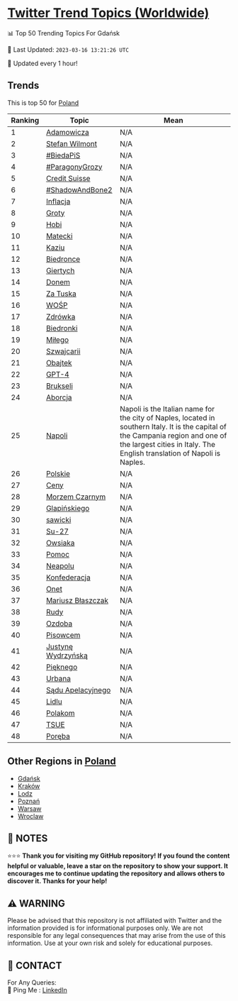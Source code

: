 [Twitter Trend Topics (Worldwide)](https://github.com/ErcinDedeoglu/Twitter-Trend-Topics)
==========


📊 Top 50 Trending Topics For Gdańsk

📆 Last Updated: `2023-03-16 13:21:26 UTC`

🔧 Updated every 1 hour!


## Trends

This is top 50 for [Poland](</Poland>)

| Ranking | Topic | Mean |
| ------- | ------------ | ------------ |
| 1 | [Adamowicza](http://twitter.com/search?q=Adamowicza) | N/A |
| 2 | [Stefan Wilmont](http://twitter.com/search?q=Stefan+Wilmont) | N/A |
| 3 | [#BiedaPiS](http://twitter.com/search?q=%23BiedaPiS) | N/A |
| 4 | [#ParagonyGrozy](http://twitter.com/search?q=%23ParagonyGrozy) | N/A |
| 5 | [Credit Suisse](http://twitter.com/search?q=Credit+Suisse) | N/A |
| 6 | [#ShadowAndBone2](http://twitter.com/search?q=%23ShadowAndBone2) | N/A |
| 7 | [Inflacja](http://twitter.com/search?q=Inflacja) | N/A |
| 8 | [Groty](http://twitter.com/search?q=Groty) | N/A |
| 9 | [Hobi](http://twitter.com/search?q=Hobi) | N/A |
| 10 | [Matecki](http://twitter.com/search?q=Matecki) | N/A |
| 11 | [Kaziu](http://twitter.com/search?q=Kaziu) | N/A |
| 12 | [Biedronce](http://twitter.com/search?q=Biedronce) | N/A |
| 13 | [Giertych](http://twitter.com/search?q=Giertych) | N/A |
| 14 | [Donem](http://twitter.com/search?q=Donem) | N/A |
| 15 | [Za Tuska](http://twitter.com/search?q=Za+Tuska) | N/A |
| 16 | [WOŚP](http://twitter.com/search?q=WO%c5%9aP) | N/A |
| 17 | [Zdrówka](http://twitter.com/search?q=Zdr%c3%b3wka) | N/A |
| 18 | [Biedronki](http://twitter.com/search?q=Biedronki) | N/A |
| 19 | [Miłego](http://twitter.com/search?q=Mi%c5%82ego) | N/A |
| 20 | [Szwajcarii](http://twitter.com/search?q=Szwajcarii) | N/A |
| 21 | [Obajtek](http://twitter.com/search?q=Obajtek) | N/A |
| 22 | [GPT-4](http://twitter.com/search?q=GPT-4) | N/A |
| 23 | [Brukseli](http://twitter.com/search?q=Brukseli) | N/A |
| 24 | [Aborcja](http://twitter.com/search?q=Aborcja) | N/A |
| 25 | [Napoli](http://twitter.com/search?q=Napoli) | Napoli is the Italian name for the city of Naples, located in southern Italy. It is the capital of the Campania region and one of the largest cities in Italy. The English translation of Napoli is Naples. |
| 26 | [Polskie](http://twitter.com/search?q=Polskie) | N/A |
| 27 | [Ceny](http://twitter.com/search?q=Ceny) | N/A |
| 28 | [Morzem Czarnym](http://twitter.com/search?q=Morzem+Czarnym) | N/A |
| 29 | [Glapińskiego](http://twitter.com/search?q=Glapi%c5%84skiego) | N/A |
| 30 | [sawicki](http://twitter.com/search?q=sawicki) | N/A |
| 31 | [Su-27](http://twitter.com/search?q=Su-27) | N/A |
| 32 | [Owsiaka](http://twitter.com/search?q=Owsiaka) | N/A |
| 33 | [Pomoc](http://twitter.com/search?q=Pomoc) | N/A |
| 34 | [Neapolu](http://twitter.com/search?q=Neapolu) | N/A |
| 35 | [Konfederacja](http://twitter.com/search?q=Konfederacja) | N/A |
| 36 | [Onet](http://twitter.com/search?q=Onet) | N/A |
| 37 | [Mariusz Błaszczak](http://twitter.com/search?q=Mariusz+B%c5%82aszczak) | N/A |
| 38 | [Rudy](http://twitter.com/search?q=Rudy) | N/A |
| 39 | [Ozdoba](http://twitter.com/search?q=Ozdoba) | N/A |
| 40 | [Pisowcem](http://twitter.com/search?q=Pisowcem) | N/A |
| 41 | [Justynę Wydrzyńską](http://twitter.com/search?q=Justyn%c4%99+Wydrzy%c5%84sk%c4%85) | N/A |
| 42 | [Pięknego](http://twitter.com/search?q=Pi%c4%99knego) | N/A |
| 43 | [Urbana](http://twitter.com/search?q=Urbana) | N/A |
| 44 | [Sądu Apelacyjnego](http://twitter.com/search?q=S%c4%85du+Apelacyjnego) | N/A |
| 45 | [Lidlu](http://twitter.com/search?q=Lidlu) | N/A |
| 46 | [Polakom](http://twitter.com/search?q=Polakom) | N/A |
| 47 | [TSUE](http://twitter.com/search?q=TSUE) | N/A |
| 48 | [Poręba](http://twitter.com/search?q=Por%c4%99ba) | N/A |



## Other Regions in [Poland](</Poland>)

* [Gdańsk](</Poland/Gdańsk.md>)
* [Kraków](</Poland/Kraków.md>)
* [Lodz](</Poland/Lodz.md>)
* [Poznań](</Poland/Poznań.md>)
* [Warsaw](</Poland/Warsaw.md>)
* [Wroclaw](</Poland/Wroclaw.md>)



## 📝 NOTES

⭐⭐⭐ **Thank you for visiting my GitHub repository! If you found the content helpful or valuable, leave a star on the repository to show your support. It encourages me to continue updating the repository and allows others to discover it. Thanks for your help!**


## ⚠️ WARNING

Please be advised that this repository is not affiliated with Twitter and the information provided is for informational purposes only. We are not responsible for any legal consequences that may arise from the use of this information. Use at your own risk and solely for educational purposes.


## 📨 CONTACT

 For Any Queries:  
            🏓 Ping Me : [LinkedIn](https://www.linkedin.com/in/ercindedeoglu/)
